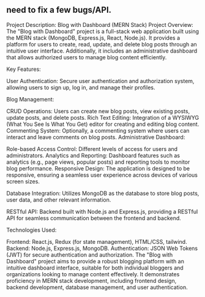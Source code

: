 ## need to fix a few bugs/API.
Project Description: Blog with Dashboard (MERN Stack)
Project Overview:
The "Blog with Dashboard" project is a full-stack web application built using the MERN stack (MongoDB, Express.js, React, Node.js). It provides a platform for users to create, read, update, and delete blog posts through an intuitive user interface. Additionally, it includes an administrative dashboard that allows authorized users to manage blog content efficiently.


Key Features:

User Authentication: Secure user authentication and authorization system, allowing users to sign up, log in, and manage their profiles.

Blog Management:

CRUD Operations: Users can create new blog posts, view existing posts, update posts, and delete posts.
Rich Text Editing: Integration of a WYSIWYG (What You See Is What You Get) editor for creating and editing blog content.
Commenting System: Optionally, a commenting system where users can interact and leave comments on blog posts.
Administrative Dashboard:

Role-based Access Control: Different levels of access for users and administrators.
Analytics and Reporting: Dashboard features such as analytics (e.g., page views, popular posts) and reporting tools to monitor blog performance.
Responsive Design: The application is designed to be responsive, ensuring a seamless user experience across devices of various screen sizes.

Database Integration: Utilizes MongoDB as the database to store blog posts, user data, and other relevant information.

RESTful API: Backend built with Node.js and Express.js, providing a RESTful API for seamless communication between the frontend and backend.

Technologies Used:

Frontend: React.js, Redux (for state management), HTML/CSS, tailwind.
Backend: Node.js, Express.js, MongoDB.
Authentication: JSON Web Tokens (JWT) for secure authentication and authorization.
The "Blog with Dashboard" project aims to provide a robust blogging platform with an intuitive dashboard interface, suitable for both individual bloggers and organizations looking to manage content effectively. It demonstrates proficiency in MERN stack development, including frontend design, backend development, database management, and user authentication.

